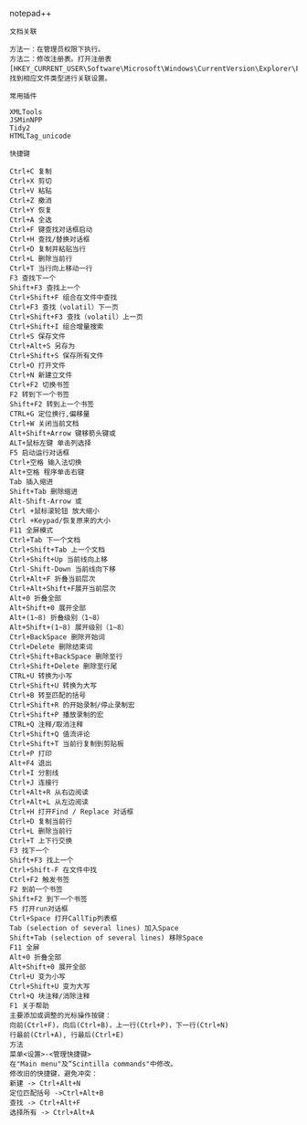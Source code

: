 notepad++
	
	文档关联

	方法一：在管理员权限下执行。
	方法二：修改注册表。打开注册表[HKEY_CURRENT_USER\Software\Microsoft\Windows\CurrentVersion\Explorer\FileExts，找到相应文件类型进行关联设置。
	
	常用插件

	XMLTools
	JSMinNPP
	Tidy2
	HTMLTag_unicode
	
	快捷键

	Ctrl+C 复制 
	Ctrl+X 剪切 
	Ctrl+V 粘贴 
	Ctrl+Z 撤消 
	Ctrl+Y 恢复 
	Ctrl+A 全选 
	Ctrl+F 键查找对话框启动 
	Ctrl+H 查找/替换对话框 
	Ctrl+D 复制并粘贴当行
	Ctrl+L 删除当前行 
	Ctrl+T 当行向上移动一行 
	F3 查找下一个 
	Shift+F3 查找上一个 
	Ctrl+Shift+F 组合在文件中查找 
	Ctrl+F3 查找（volatil）下一页 
	Ctrl+Shift+F3 查找（volatil）上一页 
	Ctrl+Shift+I 组合增量搜索 
	Ctrl+S 保存文件 
	Ctrl+Alt+S 另存为 
	Ctrl+Shift+S 保存所有文件 
	Ctrl+O 打开文件 
	Ctrl+N 新建立文件 
	Ctrl+F2 切换书签 
	F2 转到下一个书签 
	Shift+F2 转到上一个书签 
	CTRL+G 定位换行,偏移量 
	Ctrl+W 关闭当前文档 
	Alt+Shift+Arrow 键移箭头键或 
	ALT+鼠标左键 单击列选择 
	F5 启动运行对话框 
	Ctrl+空格 输入法切换 
	Alt+空格 程序单击右键 
	Tab 插入缩进 
	Shift+Tab 删除缩进 
	Alt-Shift-Arrow 或 
	Ctrl +鼠标滚轮钮 放大缩小 
	Ctrl +Keypad/恢复原来的大小 
	F11 全屏模式 
	Ctrl+Tab 下一个文档 
	Ctrl+Shift+Tab 上一个文档 
	Ctrl+Shift+Up 当前线向上移 
	Ctrl-Shift-Down 当前线向下移 
	Ctrl+Alt+F 折叠当前层次 
	Ctrl+Alt+Shift+F展开当前层次 
	Alt+0 折叠全部 
	Alt+Shift+0 展开全部 
	Alt+(1~8) 折叠级别（1~8） 
	Alt+Shift+(1~8) 展开级别（1~8） 
	Ctrl+BackSpace 删除开始词 
	Ctrl+Delete 删除结束词 
	Ctrl+Shift+BackSpace 删除至行 
	Ctrl+Shift+Delete 删除至行尾 
	CTRL+U 转换为小写 
	Ctrl+Shift+U 转换为大写 
	Ctrl+B 转至匹配的括号 
	Ctrl+Shift+R 的开始录制/停止录制宏 
	Ctrl+Shift+P 播放录制的宏 
	CTRL+Q 注释/取消注释 
	Ctrl+Shift+Q 值流评论 
	Ctrl+Shift+T 当前行复制到剪贴板 
	Ctrl+P 打印 
	Alt+F4 退出 
	Ctrl+I 分割线 
	Ctrl+J 连接行 
	Ctrl+Alt+R 从右边阅读 
	Ctrl+Alt+L 从左边阅读 
	Ctrl+H 打开Find / Replace 对话框 
	Ctrl+D 复制当前行 
	Ctrl+L 删除当前行 
	Ctrl+T 上下行交换 
	F3 找下一个 
	Shift+F3 找上一个 
	Ctrl+Shift-F 在文件中找 
	Ctrl+F2 触发书签 
	F2 到前一个书签 
	Shift+F2 到下一个书签 
	F5 打开run对话框 
	Ctrl+Space 打开CallTip列表框 
	Tab (selection of several lines) 加入Space 
	Shift+Tab (selection of several lines) 移除Space 
	F11 全屏 
	Alt+0 折叠全部 
	Alt+Shift+0 展开全部 
	Ctrl+U 变为小写 
	Ctrl+Shift+U 变为大写 
	Ctrl+Q 块注释/消除注释
	F1 关于帮助
	主要添加或调整的光标操作按键：
	向前(Ctrl+F)，向后(Ctrl+B)，上一行(Ctrl+P)，下一行(Ctrl+N)
	行最前(Ctrl+A), 行最后(Ctrl+E)
	方法
	菜单<设置>-<管理快捷键>
	在"Main menu"及“Scintilla commands"中修改。
	修改旧的快捷键，避免冲突：
	新建 -> Ctrl+Alt+N
	定位匹配括号 ->Ctrl+Alt+B
	查找 -> Ctrl+Alt+F
	选择所有 -> Ctrl+Alt+A